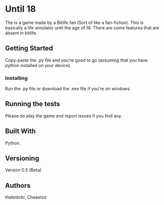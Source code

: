 # Until 18

The is a game made by a Bitlife fan (Sort of like a fan-fiction). This is basically a life simulator until the age of 18. There are some features that are absent in bitlife. 

## Getting Started

Copy-paste the .py file and you're good to go (assuming that you have python installed on your device).

### Installing

Run the .py file or download the .exe file if you're on windows.

## Running the tests

Please do play the game and report issues if you find any. 

## Built With

Python.

## Versioning

Version 0.5 (Beta)

## Authors

thebnbrkr, Cheeetoz
